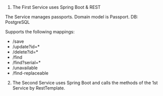 1. The First Service uses Spring Boot & REST

The Service manages passports. Domain model is Passport.
DB: PostgreSQL

Supports the following mappings:

- /save
- /update?id=*
- /delete?id=*
- /find
- /find?serial=*
- /unavailable
- /find-replaceable

2. The Second Service uses Spring Boot and calls the methods of the 1st Service by RestTemplate.